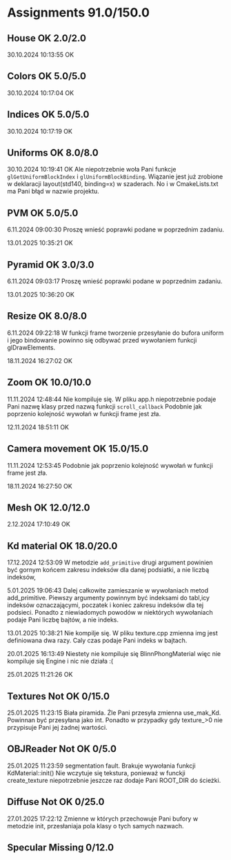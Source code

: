 # Assignments 91.0/150.0

## House OK 2.0/2.0

30.10.2024 10:13:55 OK

## Colors OK 5.0/5.0

30.10.2024 10:17:04 OK

## Indices OK 5.0/5.0

30.10.2024 10:17:19 OK

## Uniforms OK 8.0/8.0

30.10.2024 10:19:41 OK
Ale niepotrzebnie woła Pani funkcje `glGetUniformBlockIndex` i  `glUniformBlockBinding`. Wiązanie jest już zrobione w deklaracji layout(std140, binding=x) w szaderach.
No i w CmakeLists.txt ma Pani błąd w nazwie projektu.

## PVM OK 5.0/5.0

6.11.2024 09:00:30
Proszę wnieść poprawki podane w poprzednim zadaniu. 

13.01.2025 10:35:21 OK


## Pyramid OK 3.0/3.0

6.11.2024 09:03:17
Proszę wnieść poprawki podane w poprzednim zadaniu.

13.01.2025 10:36:20 OK


## Resize OK 8.0/8.0

6.11.2024 09:22:18
W funkcji frame tworzenie przesyłanie do bufora uniform  i jego bindowanie powinno się odbywać przed wywołaniem funkcji glDrawElements. 

18.11.2024 16:27:02 OK

## Zoom OK 10.0/10.0

11.11.2024 12:48:44
Nie kompiluje się. W pliku app.h niepotrzebnie podaje Pani nazwę klasy przed nazwą funkcji `scroll_callback`
Podobnie jak poprzenio kolejność wywołań w funkcji frame jest zła. 

12.11.2024 18:51:11 OK

## Camera movement OK 15.0/15.0

11.11.2024 12:53:45
Podobnie jak poprzenio kolejność wywołań w funkcji frame jest zła. 

18.11.2024 16:27:50 OK


## Mesh OK 12.0/12.0

2.12.2024 17:10:49 OK

## Kd material OK 18.0/20.0

17.12.2024 12:53:09
W metodzie `add_primitive` drugi argument powinien być gornym końcem zakresu indeksów dla danej podsiatki, a nie liczbą indeksów,

5.01.2025 19:06:43
Dalej całkowite zamieszanie w wywołaniach metod add_primitive. Piewszy argumenty powinnym być indeksami do tabl,icy indeksów oznaczającymi, poczatek i koniec zakresu indeksów dla tej podsieci. 
Ponadto z niewiadomych powodów w niektórych wywołaniach podaje Pani liczbę bajtów, a nie indeks.

13.01.2025 10:38:21
Nie kompilje się. W pliku texture.cpp zmienna img jest definiowana dwa razy.
Caly czas podaje Pani  indeks w bajtach. 

20.01.2025 16:13:49
Niestety nie kompiluje się BlinnPhongMaterial więc nie kompiluje się Engine i nic nie działa :( 

25.01.2025 11:21:26 OK



## Textures Not OK 0/15.0

25.01.2025 11:23:15
Biała piramida. 
Żle Pani przesyła zmienna use_mak_Kd. Powinnan być przesyłana jako int. Ponadto w przypadky gdy texture_>0 nie przypisuje Pani jej żadnej wartości. 

## OBJReader Not OK 0/5.0

25.01.2025 11:23:59
segmentation fault. 
Brakuje wywołania funkcji KdMaterial::init()
Nie wczytuje się tekstura, ponieważ w funckji create_texture niepotrzebnie jeszcze raz dodaje Pani ROOT_DIR do ścieżki. 

## Diffuse Not OK 0/25.0

27.01.2025 17:22:12
Zmienne w których przechowuje Pani bufory w metodzie init, przesłaniaja pola klasy o tych samych nazwach. 

## Specular Missing 0/12.0



